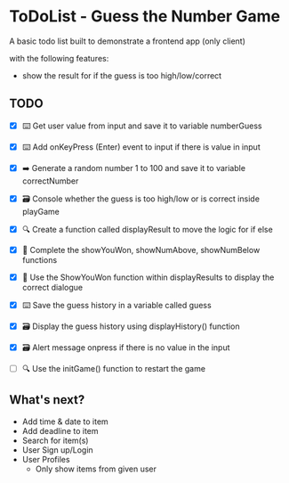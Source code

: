 # ToDoList - Guess the Number Game

A basic todo list built to demonstrate a frontend app (only client)

with the following features:

- show the result for if the guess is too high/low/correct

## TODO

- [x] ⌨️ Get user value from input and save it to variable numberGuess
- [x] ⌨️ Add onKeyPress (Enter) event to input if there is value in input
- [x] ➡️ Generate a random number 1 to 100 and save it to variable correctNumber
- [x] 🗃 Console whether the guess is too high/low or is correct inside playGame
- [x] 🔍 Create a function called displayResult to move the logic for if else
- [x] 🙈 Complete the showYouWon, showNumAbove, showNumBelow functions
- [x] 🙈 Use the ShowYouWon function within displayResults to display the correct dialogue
- [x] ⌨️ Save the guess history in a variable called guess
- [x] 🗃 Display the guess history using displayHistory() function
- [x] 🗃 Alert message onpress if there is no value in the input
- [ ] 🔍 Use the initGame() function to restart the game


## What's next?

- Add time & date to item
- Add deadline to item
- Search for item(s)
- User Sign up/Login
- User Profiles
  - Only show items from given user
